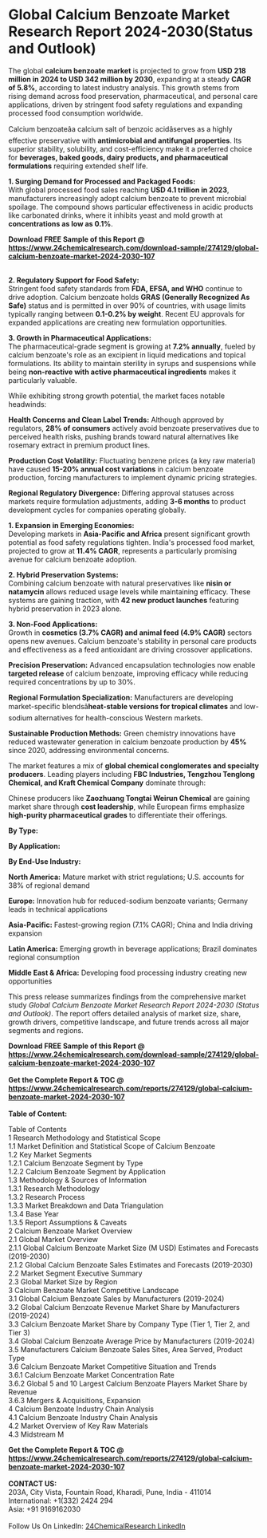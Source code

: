 <h1>Global Calcium Benzoate Market Research Report 2024-2030(Status and Outlook)</h1><p>The global <strong>calcium benzoate market</strong> is projected to grow from <strong>USD 218 million in 2024 to USD 342 million by 2030</strong>, expanding at a steady <strong>CAGR of 5.8%</strong>, according to latest industry analysis. This growth stems from rising demand across food preservation, pharmaceutical, and personal care applications, driven by stringent food safety regulations and expanding processed food consumption worldwide.</p><p>Calcium benzoateâa calcium salt of benzoic acidâserves as a highly effective preservative with <strong>antimicrobial and antifungal properties</strong>. Its superior stability, solubility, and cost-efficiency make it a preferred choice for <strong>beverages, baked goods, dairy products, and pharmaceutical formulations</strong> requiring extended shelf life.</p><p><strong>1. Surging Demand for Processed and Packaged Foods:</strong><br>
With global processed food sales reaching <strong>USD 4.1 trillion in 2023</strong>, manufacturers increasingly adopt calcium benzoate to prevent microbial spoilage. The compound shows particular effectiveness in acidic products like carbonated drinks, where it inhibits yeast and mold growth at <strong>concentrations as low as 0.1%</strong>.</p><div><b>Download FREE Sample of this Report @ 
            <a href="https://www.24chemicalresearch.com/download-sample/274129/global-calcium-benzoate-market-2024-2030-107">
            https://www.24chemicalresearch.com/download-sample/274129/global-calcium-benzoate-market-2024-2030-107</a></b></div><br><p><strong>2. Regulatory Support for Food Safety:</strong><br>
Stringent food safety standards from <strong>FDA, EFSA, and WHO</strong> continue to drive adoption. Calcium benzoate holds <strong>GRAS (Generally Recognized As Safe)</strong> status and is permitted in over 90% of countries, with usage limits typically ranging between <strong>0.1-0.2% by weight</strong>. Recent EU approvals for expanded applications are creating new formulation opportunities.</p><p><strong>3. Growth in Pharmaceutical Applications:</strong><br>
The pharmaceutical-grade segment is growing at <strong>7.2% annually</strong>, fueled by calcium benzoate's role as an excipient in liquid medications and topical formulations. Its ability to maintain sterility in syrups and suspensions while being <strong>non-reactive with active pharmaceutical ingredients</strong> makes it particularly valuable.</p><p>While exhibiting strong growth potential, the market faces notable headwinds:</p><p><strong>Health Concerns and Clean Label Trends:</strong> Although approved by regulators, <strong>28% of consumers</strong> actively avoid benzoate preservatives due to perceived health risks, pushing brands toward natural alternatives like rosemary extract in premium product lines.</p><p><strong>Production Cost Volatility:</strong> Fluctuating benzene prices (a key raw material) have caused <strong>15-20% annual cost variations</strong> in calcium benzoate production, forcing manufacturers to implement dynamic pricing strategies.</p><p><strong>Regional Regulatory Divergence:</strong> Differing approval statuses across markets require formulation adjustments, adding <strong>3-6 months</strong> to product development cycles for companies operating globally.</p><p><strong>1. Expansion in Emerging Economies:</strong><br>
Developing markets in <strong>Asia-Pacific and Africa</strong> present significant growth potential as food safety regulations tighten. India's processed food market, projected to grow at <strong>11.4% CAGR</strong>, represents a particularly promising avenue for calcium benzoate adoption.</p><p><strong>2. Hybrid Preservation Systems:</strong><br>
Combining calcium benzoate with natural preservatives like <strong>nisin or natamycin</strong> allows reduced usage levels while maintaining efficacy. These systems are gaining traction, with <strong>42 new product launches</strong> featuring hybrid preservation in 2023 alone.</p><p><strong>3. Non-Food Applications:</strong><br>
Growth in <strong>cosmetics (3.7% CAGR) and animal feed (4.9% CAGR)</strong> sectors opens new avenues. Calcium benzoate's stability in personal care products and effectiveness as a feed antioxidant are driving crossover applications.</p><p><strong>Precision Preservation:</strong> Advanced encapsulation technologies now enable <strong>targeted release</strong> of calcium benzoate, improving efficacy while reducing required concentrations by up to 30%.</p><p><strong>Regional Formulation Specialization:</strong> Manufacturers are developing market-specific blendsâ<strong>heat-stable versions for tropical climates</strong> and low-sodium alternatives for health-conscious Western markets.</p><p><strong>Sustainable Production Methods:</strong> Green chemistry innovations have reduced wastewater generation in calcium benzoate production by <strong>45%</strong> since 2020, addressing environmental concerns.</p><p>The market features a mix of <strong>global chemical conglomerates and specialty producers</strong>. Leading players including <strong>FBC Industries, Tengzhou Tenglong Chemical, and Kraft Chemical Company</strong> dominate through:</p><p>Chinese producers like <strong>Zaozhuang Tongtai Weirun Chemical</strong> are gaining market share through <strong>cost leadership</strong>, while European firms emphasize <strong>high-purity pharmaceutical grades</strong> to differentiate their offerings.</p><p><strong>By Type:</strong></p><p><strong>By Application:</strong></p><p><strong>By End-Use Industry:</strong></p><p><strong>North America:</strong> Mature market with strict regulations; U.S. accounts for 38% of regional demand</p><p><strong>Europe:</strong> Innovation hub for reduced-sodium benzoate variants; Germany leads in technical applications</p><p><strong>Asia-Pacific:</strong> Fastest-growing region (7.1% CAGR); China and India driving expansion</p><p><strong>Latin America:</strong> Emerging growth in beverage applications; Brazil dominates regional consumption</p><p><strong>Middle East &amp; Africa:</strong> Developing food processing industry creating new opportunities</p><p>This press release summarizes findings from the comprehensive market study <em>Global Calcium Benzoate Market Research Report 2024-2030 (Status and Outlook)</em>. The report offers detailed analysis of market size, share, growth drivers, competitive landscape, and future trends across all major segments and regions.</p><div><b>Download FREE Sample of this Report @ 
            <a href="https://www.24chemicalresearch.com/download-sample/274129/global-calcium-benzoate-market-2024-2030-107">
            https://www.24chemicalresearch.com/download-sample/274129/global-calcium-benzoate-market-2024-2030-107</a></b></div><br><div><b>Get the Complete Report & TOC @ 
            <a href="https://www.24chemicalresearch.com/reports/274129/global-calcium-benzoate-market-2024-2030-107">
            https://www.24chemicalresearch.com/reports/274129/global-calcium-benzoate-market-2024-2030-107</a></b></div><br>
            <b>Table of Content:</b><p>Table of Contents<br />
1 Research Methodology and Statistical Scope<br />
1.1 Market Definition and Statistical Scope of Calcium Benzoate<br />
1.2 Key Market Segments<br />
1.2.1 Calcium Benzoate Segment by Type<br />
1.2.2 Calcium Benzoate Segment by Application<br />
1.3 Methodology & Sources of Information<br />
1.3.1 Research Methodology<br />
1.3.2 Research Process<br />
1.3.3 Market Breakdown and Data Triangulation<br />
1.3.4 Base Year<br />
1.3.5 Report Assumptions & Caveats<br />
2 Calcium Benzoate Market Overview<br />
2.1 Global Market Overview<br />
2.1.1 Global Calcium Benzoate Market Size (M USD) Estimates and Forecasts (2019-2030)<br />
2.1.2 Global Calcium Benzoate Sales Estimates and Forecasts (2019-2030)<br />
2.2 Market Segment Executive Summary<br />
2.3 Global Market Size by Region<br />
3 Calcium Benzoate Market Competitive Landscape<br />
3.1 Global Calcium Benzoate Sales by Manufacturers (2019-2024)<br />
3.2 Global Calcium Benzoate Revenue Market Share by Manufacturers (2019-2024)<br />
3.3 Calcium Benzoate Market Share by Company Type (Tier 1, Tier 2, and Tier 3)<br />
3.4 Global Calcium Benzoate Average Price by Manufacturers (2019-2024)<br />
3.5 Manufacturers Calcium Benzoate Sales Sites, Area Served, Product Type<br />
3.6 Calcium Benzoate Market Competitive Situation and Trends<br />
3.6.1 Calcium Benzoate Market Concentration Rate<br />
3.6.2 Global 5 and 10 Largest Calcium Benzoate Players Market Share by Revenue<br />
3.6.3 Mergers & Acquisitions, Expansion<br />
4 Calcium Benzoate Industry Chain Analysis<br />
4.1 Calcium Benzoate Industry Chain Analysis<br />
4.2 Market Overview of Key Raw Materials<br />
4.3 Midstream M</p><div><b>Get the Complete Report & TOC @ 
            <a href="https://www.24chemicalresearch.com/reports/274129/global-calcium-benzoate-market-2024-2030-107">
            https://www.24chemicalresearch.com/reports/274129/global-calcium-benzoate-market-2024-2030-107</a></b></div><br><b>CONTACT US:</b><br>
            203A, City Vista, Fountain Road, Kharadi, Pune, India - 411014<br>
            International: +1(332) 2424 294<br>
            Asia: +91 9169162030 <br><br>
            Follow Us On LinkedIn: <a href="https://www.linkedin.com/company/24chemicalresearch/">24ChemicalResearch LinkedIn</a>